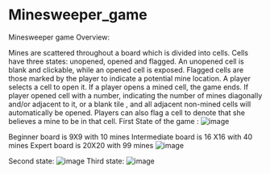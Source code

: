 # Minesweeper_game
Minesweeper game
Overview:

Mines are scattered throughout a board which is divided into cells. 
Cells have three states: unopened, opened and flagged. 
An unopened cell is blank and clickable, while an opened cell is exposed.
Flagged cells are those marked by the player to indicate a potential mine location.
A player selects a cell to open it. If a player opens a mined cell, the game ends.
If player opened cell with a number, indicating the number of mines diagonally and/or adjacent to it, or a blank tile , and all adjacent non-mined cells will automatically be opened.
Players can also flag a cell to denote that she believes a mine to be in that cell.
First State of the game :
![image](https://user-images.githubusercontent.com/60892608/197409784-61a3e2b3-8987-4273-8b5c-81c2617e3349.png)

Beginner board is 9X9 with 10 mines
Intermediate board is 16 X16 with 40 mines
Expert board is 20X20 with 99 mines
![image](https://user-images.githubusercontent.com/60892608/197409813-4090ad47-626f-4ff7-a182-d4762518a0c2.png)

Second state:
![image](https://user-images.githubusercontent.com/60892608/197409795-d52449ce-cf72-481d-9018-973dd1519a39.png)
Third state:
![image](https://user-images.githubusercontent.com/60892608/197409803-458c22a2-1a75-43e3-b8da-08cba61a15a8.png)




